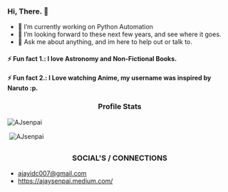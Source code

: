 ### Hi, There. 👋

- 🔭 I’m currently working on Python Automation
- 👯 I’m looking forward to these next few years, and see where it goes.
- 💬 Ask me about anything, and im here to help out or talk to.

#### ⚡ Fun fact 1.: I love Astronomy and Non-Fictional Books.
#### ⚡ Fun fact 2.: I Love watching Anime, my username was inspired by Naruto :p.

<h3 align="center">Profile Stats</h3>

<p align="left"> <img src="https://komarev.com/ghpvc/?username=AJsenpai" alt="AJsenpai" /> </p>

<p>&nbsp;<img align="center" src="https://github-readme-stats.vercel.app/api?username=AJsenpai&show_icons=true" alt="AJsenpai" /></p>

## <h3 align="center">SOCIAL'S / CONNECTIONS</h3>

- ajayidc007@gmail.com
- https://ajaysenpai.medium.com/
